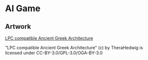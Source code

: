 # AI Game

## Artwork

[LPC compatible Ancient Greek Architecture](https://opengameart.org/content/lpc-compatible-ancient-greek-architecture)

"LPC compatible Ancient Greek Architecture" (c) by TheraHedwig is licensed
under CC-BY-3.0/GPL-3.0/OGA-BY-3.0
